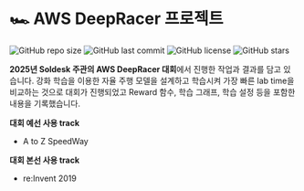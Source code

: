 # 🏎️ AWS DeepRacer 프로젝트

![GitHub repo size](https://img.shields.io/github/repo-size/your-username/aws-deepracer-project?color=blue)
![GitHub last commit](https://img.shields.io/github/last-commit/your-username/aws-deepracer-project?color=green)
![GitHub license](https://img.shields.io/github/license/your-username/aws-deepracer-project?color=yellow)
![GitHub stars](https://img.shields.io/github/stars/your-username/aws-deepracer-project?style=social)

**2025년 Soldesk 주관의 AWS DeepRacer 대회**에서 진행한 작업과 결과를 담고 있습니다.
강화 학습을 이용한 자율 주행 모델을 설계하고 학습시켜 가장 빠른 lab time을 비교하는 것으로 대회가 진행되었고
Reward 함수, 학습 그래프, 학습 설정 등을 포함한 내용을 기록했습니다.

**대회 예선 사용 track**
- A to Z SpeedWay

**대회 본선 사용 track**
- re:Invent 2019
